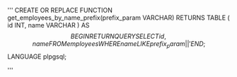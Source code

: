 '''
CREATE OR REPLACE FUNCTION get_employees_by_name_prefix(prefix_param VARCHAR)
RETURNS TABLE (
    id INT,
    name VARCHAR
)
AS $$
BEGIN
    RETURN QUERY
    SELECT id, name
    FROM employees
    WHERE name LIKE prefix_param || '%';
END;
$$ LANGUAGE plpgsql;

'''
